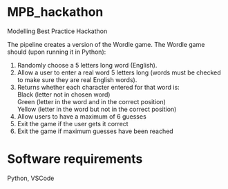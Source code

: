 # MPB_hackathon
Modelling Best Practice Hackathon 

The pipeline creates a version of the Wordle game. The Wordle game should (upon running it in Python):

1. Randomly choose a 5 letters long word (English).   
2. Allow a user to enter a real word 5 letters long (words must be checked to make sure they are real English words).  
3. Returns whether each character entered for that word is:  
Black (letter not in chosen word)  
Green (letter in the word and in the correct position)  
Yellow (letter in the word but not in the correct position)  
4. Allow users to have a maximum of 6 guesses  
5. Exit the game if the user gets it correct   
6. Exit the game if maximum guesses have been reached

# Software requirements

Python, VSCode
